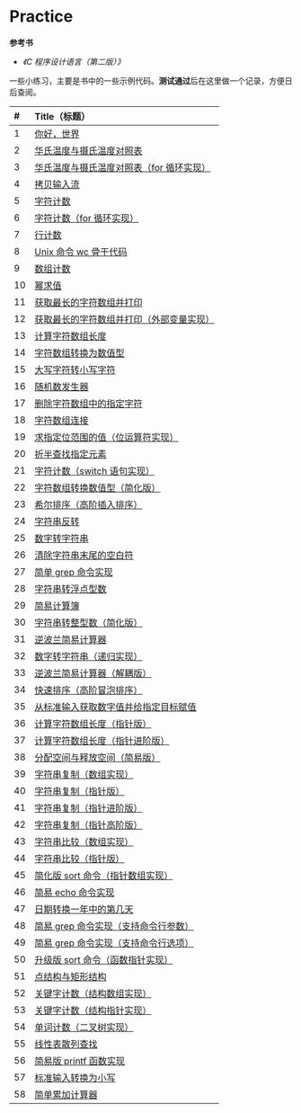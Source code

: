 # Practice

**参考书**

- *《C 程序设计语言（第二版）》*

一些小练习，主要是书中的一些示例代码。**测试通过**后在这里做一个记录，方便日后查阅。

| #    | Title（标题）                                                |
| :--- | :----------------------------------------------------------- |
| 1    | [你好，世界](./practice/hello.c)                             |
| 2    | [华氏温度与摄氏温度对照表](./practice/temperatureTransf.c)   |
| 3    | [华氏温度与摄氏温度对照表（for 循环实现）](./practice/temperatrueTransfFor.c) |
| 4    | [拷贝输入流](./practice/copyFile.c)                          |
| 5    | [字符计数](./practice/charCounter.c)                         |
| 6    | [字符计数（for 循环实现）](./practice/charCounterFor.c)      |
| 7    | [行计数](./practice/rowCounter.c)                            |
| 8    | [Unix 命令 wc 骨干代码](./practice/wc.c)                     |
| 9    | [数组计数](./practice/arrayDigitCounter.c)                   |
| 10   | [幂求值](./practice/power.c)                                 |
| 11   | [获取最长的字符数组并打印](./practice/maxRowLength.c)        |
| 12   | [获取最长的字符数组并打印（外部变量实现）](./practice/maxRowLengthExtern.c) |
| 13   | [计算字符数组长度](./practice/strlen.c)                      |
| 14   | [字符数组转换为数值型](./practice/atoi.c)                    |
| 15   | [大写字符转小写字符](./practice/lower.c)                     |
| 16   | [随机数发生器](./practice/rand.c)                            |
| 17   | [删除字符数组中的指定字符](./practice/squeeze.c)             |
| 18   | [字符数组连接](./practice/strcat.c)                          |
| 19   | [求指定位范围的值（位运算符实现）](./practice/getbits.c)     |
| 20   | [折半查找指定元素](./practice/binsearch.c)                   |
| 21   | [字符计数（switch 语句实现）](./practice/charCounterSwitch.c) |
| 22   | [字符数组转换数值型（简化版）](./practice/atoiPlus.c)        |
| 23   | [希尔排序（高阶插入排序）](./practice/shellSort.c)           |
| 24   | [字符串反转](./practice/reverse.c)                           |
| 25   | [数字转字符串](./practice/itoa.c)                            |
| 26   | [清除字符串末尾的空白符](./practice/trim.c)                  |
| 27   | [简单 grep 命令实现](./practice/strindex.c)                  |
| 28   | [字符串转浮点型数](./practice/atof.c)                        |
| 29   | [简易计算簿](./practice/sumAtof.c)                           |
| 30   | [字符串转整型数（简化版）](./practice/atoiMinus.c)           |
| 31   | [逆波兰简易计算器](./practice/reverseBolan.c)                |
| 32   | [数字转字符串（递归实现）](./practice/itoaRe.c)              |
| 33   | [逆波兰简易计算器（解耦版）](./practice/bolan/)              |
| 34   | [快速排序（高阶冒泡排序）](./practice/qsort.c)               |
| 35   | [从标准输入获取数字值并给指定目标赋值](./practice/getint.c)  |
| 36   | [计算字符数组长度（指针版）](./practice/strlenPointer.c)     |
| 37   | [计算字符数组长度（指针进阶版）](./practice/strlenPointerPlus.c) |
| 38   | [分配空间与释放空间（简易版）](./practice/alloc.c)           |
| 39   | [字符串复制（数组实现）](./practice/strcpy.c)                |
| 40   | [字符串复制（指针版）](./practice/strcpyPointer.c)           |
| 41   | [字符串复制（指针进阶版）](./practice/strcpyPointerPlus.c)   |
| 42   | [字符串复制（指针高阶版）](./practice/strcpyPointerAdvanced.c) |
| 43   | [字符串比较（数组实现）](./practice/strcmp.c)                |
| 44   | [字符串比较（指针版）](./practice/strcmpPointer.c)           |
| 45   | [简化版 sort 命令（指针数组实现）](./practice/sortPointerArray.c) |
| 46   | [简易 echo 命令实现](./practice/echo.c)                      |
| 47   | [日期转换一年中的第几天](./practice/monthDayTranslate.c)     |
| 48   | [简易 grep 命令实现（支持命令行参数）](./practice/strindexArg.c) |
| 49   | [简易 grep 命令实现（支持命令行选项）](./practice/strindexOption.c) |
| 50   | [升级版 sort 命令（函数指针实现）](./practice/qsortFuncPointer.c) |
| 51   | [点结构与矩形结构](./practice/structPoint.c)                 |
| 52   | [关键字计数（结构数组实现）](./practice/keywordCounter.c)    |
| 53   | [关键字计数（结构指针实现）](./practice/keywordCounterPointer.c) |
| 54   | [单词计数（二叉树实现）](./practice/keywordCounterTree.c)    |
| 55   | [线性表散列查找](./practice/tableHashFind.c)                 |
| 56   | [简易版 printf 函数实现](./practice/miniprintf.c)            |
| 57   | [标准输入转换为小写](./practice/stdinToLower.c)              |
| 58   | [简单累加计算器](./practice/simpleCalculator.c)              |

